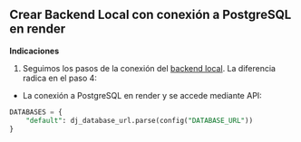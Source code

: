 ## Crear Backend Local con conexión a PostgreSQL en render

**Indicaciones**

1. Seguimos los pasos de la conexión del [backend local](./archivos/b-local.md). La diferencia radica en
el paso 4:

* La conexión a PostgreSQL en render y se accede mediante API:

```sql
DATABASES = {
    "default": dj_database_url.parse(config("DATABASE_URL"))
}
```
